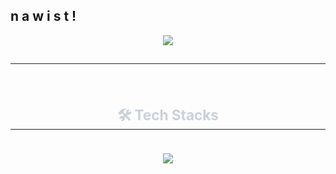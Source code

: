 ## n   a  w i s  t   !


<div align= "center">
    <img src="https://capsule-render.vercel.app/api?type=Venom&color=3d6691&height=180&text=👋%20Hi,%20I'm%20Nawist&animation=scaleIn&fontColor=e6f1f7&fontSize=70" />
    </div>
    <h2 style="border-bottom: 1px solid #21262d; color: #c9d1d9;">  </h2> <br> 
    <div style="font-weight: 700; font-size: 15px; text-align: center; color: #c9d1d9;">
    <h2 style="border-bottom: 1px solid #21262d; color: #c9d1d9;"> 🛠️ Tech Stacks </h2> <br> 
    <div style="margin: 0 auto; text-align: center;" align= "center"> <img src="https://img.shields.io/badge/HTML5-E34F26?style=for-the-badge&logo=HTML5&logoColor=white">
          </div>
    </div>
